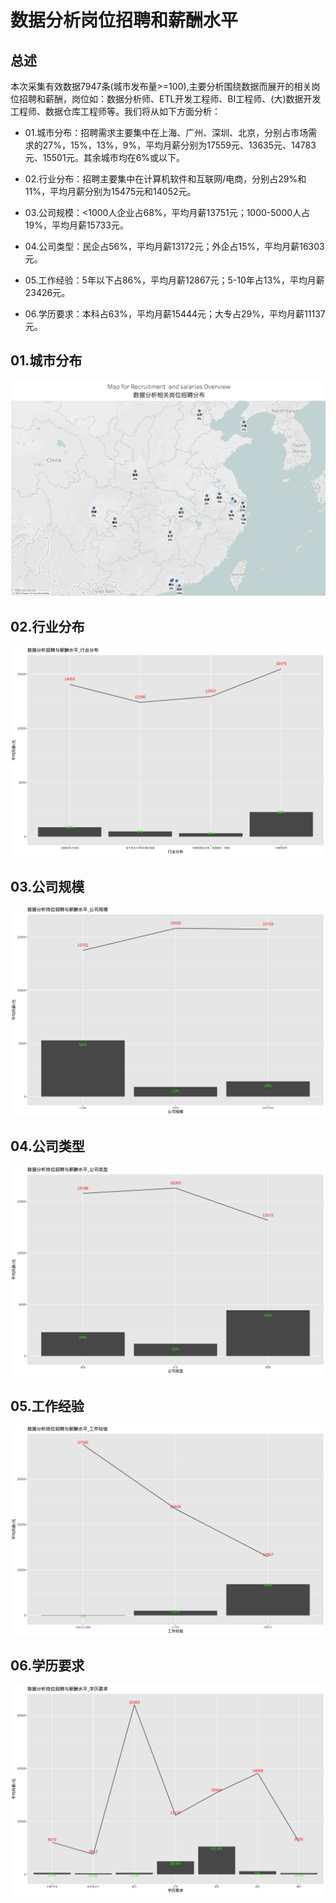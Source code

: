# 数据分析岗位招聘和薪酬水平

## 总述

本次采集有效数据7947条(城市发布量\>=100),主要分析围绕数据而展开的相关岗位招聘和薪酬，岗位如：数据分析师、ETL开发工程师、BI工程师、(大)数据开发工程师、数据仓库工程师等。我们将从如下方面分析：

-   01.城市分布：招聘需求主要集中在上海、广州、深圳、北京，分别占市场需求的27%，15%，13%，9%，平均月薪分别为17559元、13635元、14783元、15501元。其余城市均在6%或以下。

-   02.行业分布：招聘主要集中在计算机软件和互联网/电商，分别占29%和11%，平均月薪分别为15475元和14052元。

-   03.公司规模：\<1000人企业占68%，平均月薪13751元；1000-5000人占19%，平均月薪15733元。

-   04.公司类型：民企占56%，平均月薪13172元；外企占15%，平均月薪16303元。

-   05.工作经验：5年以下占86%，平均月薪12867元；5-10年占13%，平均月薪23426元。

-   06.学历要求：本科占63%，平均月薪15444元；大专占29%，平均月薪11137元。

## 01.城市分布

![roadmap](Rplot01_roadmap.png)

## 02.行业分布

![industries](Rplot02_industries.png)

## 03.公司规模

![com_size](Rplot03_com_size.png)

## 04.公司类型

![com_type](Rplot04_com_type.png)

## 05.工作经验

![experience](Rplot05_experience.png)

## 06.学历要求

![education](Rplot06_education.png)
